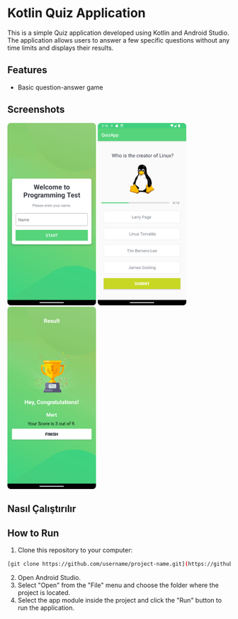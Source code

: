 # Kotlin Quiz Application

This is a simple Quiz application developed using Kotlin and Android Studio. The application allows users to answer a few specific questions without any time limits and displays their results.

## Features

- Basic question-answer game

## Screenshots

<img src="Screenshots/main_screen.png" alt="Main Screen" width="200"/>
<img src="Screenshots/question_screen.png" alt="Quiz Screen" width="200"/>
<img src="Screenshots/result_screen.png" alt="Result Screen" width="200"/>


## Nasıl Çalıştırılır

## How to Run

1. Clone this repository to your computer:

```bash
[git clone https://github.com/username/project-name.git](https://github.com/mertncu/QuizApplication.git)https://github.com/mertncu/QuizApplication.git
```
2. Open Android Studio.
3. Select "Open" from the "File" menu and choose the folder where the project is located.
4. Select the app module inside the project and click the "Run" button to run the application.


